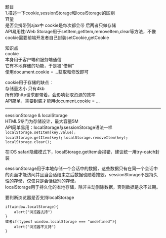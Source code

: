 题目  
1.描述一下cookie,sessionStorage和localStorage的区别  
容量  
是否会携带到ajax中 cookie是每次都会带 后两者只做存储  
API易用性:Web Storage用于setItem,getItem,removeItem,clear等方法，不像cookie需要前端开发者自己封装setCookie,getCookie

知识点  
cookie  
本身用于客户端和服务端通信  
它有本地存储的功能，于是被“借用”  
使用document.cookie = ...获取和修改即可  

cookie用于存储的缺点：  
存储量太小 只有4kb  
所有的http请求都带着，会影响获取资源的效率  
API简单，需要封装才能用document.cookie = ...

***
sessionStorage & localStorage  
HTML5专门为存储设计，最大容量5M  
API简单易用：localStorage与sessionStorage语法一样    
`localStorage.setItem(key,value);`  
`localStorage.getItem(key);`
`localStorage.removeItem(key);`
`localStorage.clear();`

在IOS safari隐藏模式下，localStorage.getItem会报错，建议统一用try-catch封装

sessionStorage用于本地存储一个会话中的数据，这些数据只有在同一个会话中的页面才能访问并且当会话结束之后数据也随着摧毁。sessionStorage不是持久性的存储，仅仅只是会话级别的存储。  
localStorage用于持久化的本地存储，除非主动删除数据，否则数据是永不过期。  

要判断浏览器是否支持localStorage
```
if(window.localStorage){
    alert("浏览器支持")
}
或者if(typeof window.localStorage === "undefined"){
    alert("浏览器不支持")
}
```



